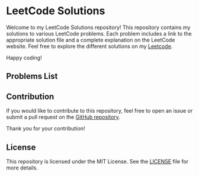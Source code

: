 # LeetCode Solutions

Welcome to my LeetCode Solutions repository! This repository contains my solutions to various LeetCode problems. Each problem includes a link to the appropriate solution file and a complete explanation on the LeetCode website. Feel free to explore the different solutions on my [Leetcode](https://leetcode.com/u/fahadayyaz495/).

Happy coding!

## Problems List



## Contribution

If you would like to contribute to this repository, feel free to open an issue or submit a pull request on the [GitHub repository](https://github.com/fahadayyaz495/Leetcode-Solutions).

Thank you for your contribution!

## License

This repository is licensed under the MIT License. See the [LICENSE](https://github.com/fahadayyaz495/Leetcode-Solutions/blob/main/LICENSE) file for more details.
